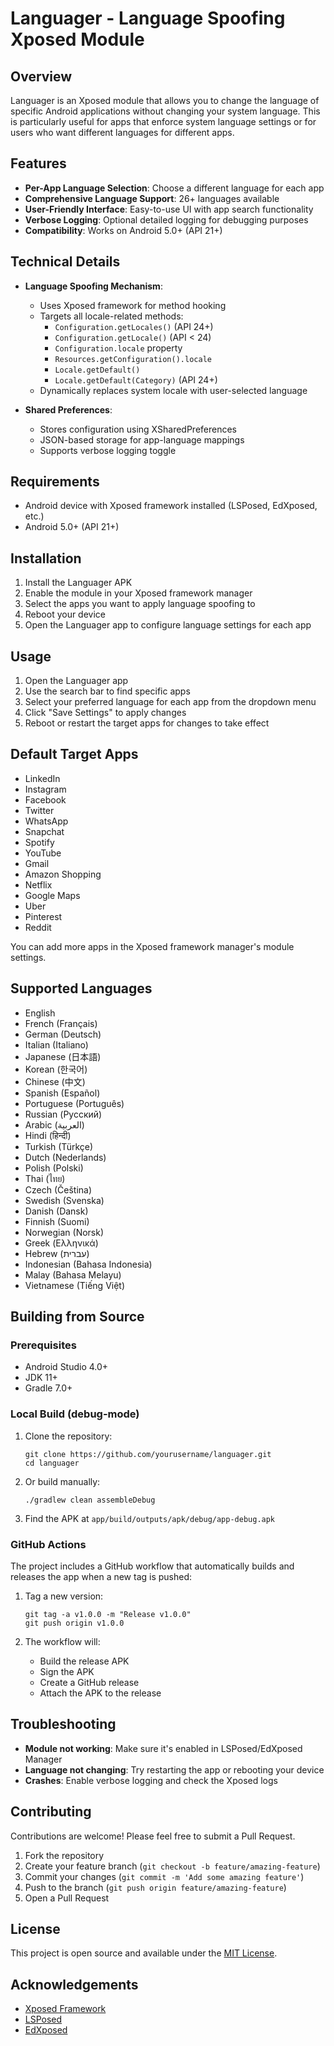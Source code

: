 # Languager - Language Spoofing Xposed Module

## Overview
Languager is an Xposed module that allows you to change the language of specific Android applications without changing your system language. This is particularly useful for apps that enforce system language settings or for users who want different languages for different apps.

## Features
- **Per-App Language Selection**: Choose a different language for each app
- **Comprehensive Language Support**: 26+ languages available
- **User-Friendly Interface**: Easy-to-use UI with app search functionality
- **Verbose Logging**: Optional detailed logging for debugging purposes
- **Compatibility**: Works on Android 5.0+ (API 21+)

## Technical Details
- **Language Spoofing Mechanism**:
  - Uses Xposed framework for method hooking
  - Targets all locale-related methods:
    - `Configuration.getLocales()` (API 24+)
    - `Configuration.getLocale()` (API < 24)
    - `Configuration.locale` property
    - `Resources.getConfiguration().locale`
    - `Locale.getDefault()`
    - `Locale.getDefault(Category)` (API 24+)
  - Dynamically replaces system locale with user-selected language

- **Shared Preferences**:
  - Stores configuration using XSharedPreferences
  - JSON-based storage for app-language mappings
  - Supports verbose logging toggle

## Requirements
- Android device with Xposed framework installed (LSPosed, EdXposed, etc.)
- Android 5.0+ (API 21+)

## Installation
1. Install the Languager APK
2. Enable the module in your Xposed framework manager
3. Select the apps you want to apply language spoofing to
4. Reboot your device
5. Open the Languager app to configure language settings for each app

## Usage
1. Open the Languager app
2. Use the search bar to find specific apps
3. Select your preferred language for each app from the dropdown menu
4. Click "Save Settings" to apply changes
5. Reboot or restart the target apps for changes to take effect

## Default Target Apps
- LinkedIn
- Instagram
- Facebook
- Twitter
- WhatsApp
- Snapchat
- Spotify
- YouTube
- Gmail
- Amazon Shopping
- Netflix
- Google Maps
- Uber
- Pinterest
- Reddit

You can add more apps in the Xposed framework manager's module settings.

## Supported Languages
- English
- French (Français)
- German (Deutsch)
- Italian (Italiano)
- Japanese (日本語)
- Korean (한국어)
- Chinese (中文)
- Spanish (Español)
- Portuguese (Português)
- Russian (Русский)
- Arabic (العربية)
- Hindi (हिन्दी)
- Turkish (Türkçe)
- Dutch (Nederlands)
- Polish (Polski)
- Thai (ไทย)
- Czech (Čeština)
- Swedish (Svenska)
- Danish (Dansk)
- Finnish (Suomi)
- Norwegian (Norsk)
- Greek (Ελληνικά)
- Hebrew (עברית)
- Indonesian (Bahasa Indonesia)
- Malay (Bahasa Melayu)
- Vietnamese (Tiếng Việt)

## Building from Source

### Prerequisites
- Android Studio 4.0+
- JDK 11+
- Gradle 7.0+

### Local Build (debug-mode)
1. Clone the repository:
   ```
   git clone https://github.com/yourusername/languager.git
   cd languager
   ```

1. Or build manually:
   ```
   ./gradlew clean assembleDebug
   ```

1. Find the APK at `app/build/outputs/apk/debug/app-debug.apk`

### GitHub Actions
The project includes a GitHub workflow that automatically builds and releases the app when a new tag is pushed:

1. Tag a new version:
   ```
   git tag -a v1.0.0 -m "Release v1.0.0"
   git push origin v1.0.0
   ```

2. The workflow will:
   - Build the release APK
   - Sign the APK
   - Create a GitHub release
   - Attach the APK to the release

## Troubleshooting
- **Module not working**: Make sure it's enabled in LSPosed/EdXposed Manager
- **Language not changing**: Try restarting the app or rebooting your device
- **Crashes**: Enable verbose logging and check the Xposed logs

## Contributing
Contributions are welcome! Please feel free to submit a Pull Request.

1. Fork the repository
2. Create your feature branch (`git checkout -b feature/amazing-feature`)
3. Commit your changes (`git commit -m 'Add some amazing feature'`)
4. Push to the branch (`git push origin feature/amazing-feature`)
5. Open a Pull Request

## License
This project is open source and available under the [MIT License](LICENSE).

## Acknowledgements
- [Xposed Framework](https://github.com/rovo89/XposedBridge)
- [LSPosed](https://github.com/LSPosed/LSPosed)
- [EdXposed](https://github.com/ElderDrivers/EdXposed)
